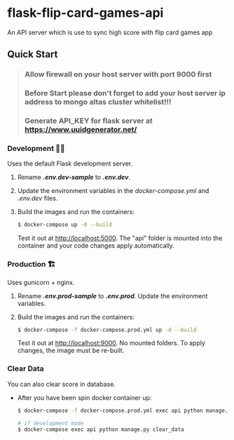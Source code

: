 # flask-flip-card-games-api
An API server which is use to sync high score with flip card games app 

## Quick Start

> ### Allow firewall on your host server with port __9000__ first
> ### Before Start please don't forget to add your host server ip address to mongo altas cluster whitelist!!!
> ### Generate API_KEY for flask server at https://www.uuidgenerator.net/

### Development 👨‍💻

Uses the default Flask development server.

1. Rename __*.env.dev-sample*__ to __*.env.dev*__.
1. Update the environment variables in the *docker-compose.yml* and *.env.dev* files.
1. Build the images and run the containers:

    ```sh
    $ docker-compose up -d --build
    ```

    Test it out at [http://localhost:5000](http://localhost:5000). The "api" folder is mounted into the container and your code changes apply automatically.

### Production 🏗

Uses gunicorn + nginx.

1. Rename __*.env.prod-sample*__ to __*.env.prod*__. Update the environment variables.
1. Build the images and run the containers:

    ```sh
    $ docker-compose -f docker-compose.prod.yml up -d --build
    ```

    Test it out at [http://localhost:9000](http://localhost:9000). No mounted folders. To apply changes, the image must be re-built.

### Clear Data

You can also clear score in database.
* After you have been spin docker container up:

    ```sh
    $ docker-compose -f docker-compose.prod.yml exec api python manage.py clear_data

    # if development mode
    $ docker-compose exec api python manage.py clear_data
    ```
